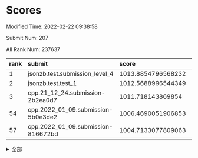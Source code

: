 # Scores

Modified Time: 2022-02-22 09:38:58

Submit Num: 207

All Rank Num: 237637

| rank |               submit               |       score        |       sigma        | pk_num |
| :--- | :--------------------------------- | :----------------- | :----------------- | :----- |
| 1    | jsonzb.test.submission_level_4     | 1013.8854796568232 | 0.8276727323034596 | 4586   |
| 2    | jsonzb.test.test_1                 | 1012.5688996544349 | 0.7966824639639072 | 4598   |
| 3    | cpp.21_12_24.submission-2b2ea0d7   | 1011.718143869854  | 0.7894172793356589 | 4591   |
| 54   | cpp.2022_01_09.submission-5b0e3de2 | 1006.4690051906853 | 0.738550856274026  | 4585   |
| 57   | cpp.2022_01_09.submission-816672bd | 1004.7133077809063 | 0.7204843366311257 | 4593   |


<details>
<summary>全部</summary>

| rank |                 submit                 |       score        |       sigma        | pk_num |
| :--- | :------------------------------------- | :----------------- | :----------------- | :----- |
| 1    | jsonzb.test.submission_level_4         | 1013.8854796568232 | 0.8276727323034596 | 4586   |
| 2    | jsonzb.test.test_1                     | 1012.5688996544349 | 0.7966824639639072 | 4598   |
| 3    | cpp.21_12_24.submission-2b2ea0d7       | 1011.718143869854  | 0.7894172793356589 | 4591   |
| 4    | gobigger.level_3.submission_level_3_28 | 1011.0934594497077 | 0.8038446226716478 | 4586   |
| 5    | gobigger.level_3.submission_level_3_11 | 1011.0929198928037 | 0.7582525947209082 | 4598   |
| 6    | gobigger.level_3.submission_level_3_8  | 1011.0285257116925 | 0.7536324583287085 | 4587   |
| 7    | gobigger.level_3.submission_level_3_1  | 1010.9291046619663 | 0.7867535897117275 | 4590   |
| 8    | gobigger.level_3.submission_level_3_39 | 1010.8918653517949 | 0.766506455049295  | 4596   |
| 9    | gobigger.level_3.submission_level_3_48 | 1010.8130530235914 | 0.7787107975914007 | 4590   |
| 10   | gobigger.level_3.submission_level_3_44 | 1010.6820876169841 | 0.7688604474478816 | 4591   |
| 11   | gobigger.level_3.submission_level_3_45 | 1010.6460085547666 | 0.781298409453363  | 4590   |
| 12   | gobigger.level_3.submission_level_3_29 | 1010.598812698148  | 0.7742396247650049 | 4588   |
| 13   | gobigger.level_3.submission_level_3_21 | 1010.5805914497925 | 0.7399875195717164 | 4591   |
| 14   | gobigger.level_3.submission_level_3_32 | 1010.5593027682606 | 0.7680460032670055 | 4589   |
| 15   | gobigger.level_3.submission_level_3_30 | 1010.4780467384154 | 0.7760061309896044 | 4593   |
| 16   | gobigger.level_3.submission_level_3_9  | 1010.41027620968   | 0.7624289251209423 | 4594   |
| 17   | gobigger.level_3.submission_level_3_34 | 1010.3033773742994 | 0.7786867428613495 | 4591   |
| 18   | gobigger.level_3.submission_level_3_38 | 1010.2896317669711 | 0.7720565408279432 | 4593   |
| 19   | gobigger.level_3.submission_level_3_15 | 1010.2335471179632 | 0.7543107623041547 | 4594   |
| 20   | gobigger.level_3.submission_level_3_6  | 1010.2282848650013 | 0.7529795646275896 | 4591   |
| 21   | gobigger.level_3.submission_level_3_2  | 1010.134736792394  | 0.7454763730769886 | 4587   |
| 22   | gobigger.level_3.submission_level_3_37 | 1010.0530258307651 | 0.7602139296807497 | 4589   |
| 23   | gobigger.level_3.submission_level_3_7  | 1010.0335956090519 | 0.7634617327430833 | 4599   |
| 24   | gobigger.level_3.submission_level_3_35 | 1009.9846044412405 | 0.7791266769647642 | 4595   |
| 25   | gobigger.level_3.submission_level_3_24 | 1009.9816084267678 | 0.7476857125307955 | 4589   |
| 26   | gobigger.level_3.submission_level_3_31 | 1009.9129211031582 | 0.7800055324088421 | 4593   |
| 27   | gobigger.level_3.submission_level_3_25 | 1009.8864340514651 | 0.7631436426339251 | 4589   |
| 28   | gobigger.level_3.submission_level_3_17 | 1009.8062166003739 | 0.8034620106325983 | 4590   |
| 29   | gobigger.level_3.submission_level_3_12 | 1009.7818301161649 | 0.7659347489867697 | 4592   |
| 30   | gobigger.level_3.submission_level_3_46 | 1009.7708873304695 | 0.7461611144879526 | 4594   |
| 31   | gobigger.level_3.submission_level_3_27 | 1009.7516940806952 | 0.7551570605379742 | 4590   |
| 32   | gobigger.level_3.submission_level_3_33 | 1009.7305378901717 | 0.747235334987953  | 4597   |
| 33   | gobigger.level_3.submission_level_3_47 | 1009.4521692194269 | 0.744420675881688  | 4593   |
| 34   | gobigger.level_3.submission_level_3_16 | 1009.3862327717541 | 0.7651568835773134 | 4596   |
| 35   | gobigger.level_3.submission_level_3_0  | 1009.3243646432913 | 0.744241894459663  | 4589   |
| 36   | gobigger.level_3.submission_level_3_42 | 1009.2727442192258 | 0.7523111944099873 | 4588   |
| 37   | gobigger.level_3.submission_level_3_3  | 1009.2677053838325 | 0.7620990039622937 | 4593   |
| 38   | gobigger.level_3.submission_level_3_41 | 1009.26408968444   | 0.7464030343549557 | 4591   |
| 39   | gobigger.level_3.submission_level_3_19 | 1009.2387964364281 | 0.7746235657400917 | 4596   |
| 40   | gobigger.level_3.submission_level_3_20 | 1009.2222898487855 | 0.7314666099433993 | 4596   |
| 41   | gobigger.level_3.submission_level_3_23 | 1009.2038832545202 | 0.7512612011436629 | 4592   |
| 42   | gobigger.level_3.submission_level_3_36 | 1009.1606638317658 | 0.7824369720265519 | 4593   |
| 43   | gobigger.level_3.submission_level_3_40 | 1009.1278517788398 | 0.7461193758123245 | 4594   |
| 44   | gobigger.level_3.submission_level_3_10 | 1009.1011673940618 | 0.7483841403702246 | 4591   |
| 45   | gobigger.level_3.submission_level_3_49 | 1009.0382744643478 | 0.7625344584158653 | 4593   |
| 46   | gobigger.level_3.submission_level_3_18 | 1009.0026768574018 | 0.7465735933425212 | 4591   |
| 47   | gobigger.level_3.submission_level_3_4  | 1008.9594051738155 | 0.7312721932197227 | 4591   |
| 48   | gobigger.level_3.submission_level_3_14 | 1008.7385110321978 | 0.729703588108857  | 4589   |
| 49   | gobigger.level_3.submission_level_3_5  | 1008.6573694650074 | 0.747722649564868  | 4590   |
| 50   | gobigger.level_3.submission_level_3_13 | 1008.6237705831853 | 0.7280147110513129 | 4592   |
| 51   | gobigger.level_3.submission_level_3_26 | 1008.5903343437562 | 0.7486045591157685 | 4590   |
| 52   | gobigger.level_3.submission_level_3_22 | 1008.2719456321108 | 0.7519886786616662 | 4590   |
| 53   | gobigger.level_3.submission_level_3_43 | 1007.7753867936103 | 0.7431549321711134 | 4597   |
| 54   | cpp.2022_01_09.submission-5b0e3de2     | 1006.4690051906853 | 0.738550856274026  | 4585   |
| 55   | gobigger.level_1.submission_level_1_26 | 1005.3835188459634 | 0.7276552131519798 | 4589   |
| 56   | gobigger.level_1.submission_level_1_27 | 1004.7174529060394 | 0.7227155056298116 | 4586   |
| 57   | cpp.2022_01_09.submission-816672bd     | 1004.7133077809063 | 0.7204843366311257 | 4593   |
| 58   | gobigger.level_1.submission_level_1_30 | 1004.569661695977  | 0.7279004356099941 | 4597   |
| 59   | gobigger.level_1.submission_level_1_14 | 1004.5387377343225 | 0.7278914613757052 | 4597   |
| 60   | gobigger.level_1.submission_level_1_12 | 1004.2377827768016 | 0.7162683958879903 | 4596   |
| 61   | gobigger.level_1.submission_level_1_33 | 1004.1739789223336 | 0.7064171665475237 | 4593   |
| 62   | gobigger.level_1.submission_level_1_39 | 1004.102021339589  | 0.7200980995149914 | 4595   |
| 63   | gobigger.level_1.submission_level_1_32 | 1004.0637874835991 | 0.7134384124526476 | 4593   |
| 64   | gobigger.level_1.submission_level_1_49 | 1004.0115566151921 | 0.7152057458278699 | 4593   |
| 65   | gobigger.level_1.submission_level_1_2  | 1003.9194289660757 | 0.7220537423766945 | 4589   |
| 66   | gobigger.level_1.submission_level_1_35 | 1003.9108890114602 | 0.709780321253947  | 4592   |
| 67   | gobigger.level_1.submission_level_1_46 | 1003.9079360446106 | 0.7254733984826175 | 4592   |
| 68   | gobigger.level_1.submission_level_1_48 | 1003.8618018386057 | 0.7263837489777936 | 4596   |
| 69   | gobigger.level_1.submission_level_1_16 | 1003.8101544711213 | 0.7187092998255376 | 4594   |
| 70   | gobigger.level_1.submission_level_1_47 | 1003.6825587198944 | 0.7155712122322664 | 4594   |
| 71   | gobigger.level_1.submission_level_1_21 | 1003.6643806759307 | 0.7124784191399351 | 4592   |
| 72   | gobigger.level_1.submission_level_1_38 | 1003.6599280659357 | 0.7111722200529227 | 4592   |
| 73   | gobigger.level_1.submission_level_1_34 | 1003.6039108357663 | 0.711902235272496  | 4585   |
| 74   | gobigger.level_1.submission_level_1_4  | 1003.5699398851901 | 0.7263232284683784 | 4593   |
| 75   | gobigger.level_1.submission_level_1_9  | 1003.5301372710419 | 0.7157392969898344 | 4594   |
| 76   | gobigger.level_1.submission_level_1_43 | 1003.5135336969568 | 0.7107456768084056 | 4590   |
| 77   | gobigger.level_1.submission_level_1_31 | 1003.5004508003439 | 0.727236988914285  | 4588   |
| 78   | gobigger.level_1.submission_level_1_41 | 1003.4070839491026 | 0.7094605819128009 | 4597   |
| 79   | gobigger.level_1.submission_level_1_13 | 1003.3424850672792 | 0.7209015087615972 | 4589   |
| 80   | gobigger.level_1.submission_level_1_18 | 1003.2337294020368 | 0.7174760306788499 | 4592   |
| 81   | gobigger.level_1.submission_level_1_45 | 1003.2270105377896 | 0.7352884616774116 | 4596   |
| 82   | gobigger.level_1.submission_level_1_20 | 1003.1744952950685 | 0.7154078665379391 | 4593   |
| 83   | gobigger.level_1.submission_level_1_3  | 1003.0991055080342 | 0.7097294946053704 | 4594   |
| 84   | gobigger.level_1.submission_level_1_37 | 1003.090031376315  | 0.7127549545197182 | 4592   |
| 85   | gobigger.level_1.submission_level_1_24 | 1003.0744968173111 | 0.7284359314848424 | 4590   |
| 86   | gobigger.level_1.submission_level_1_15 | 1003.0453501026296 | 0.71818314206371   | 4587   |
| 87   | gobigger.level_1.submission_level_1_8  | 1002.9981517311885 | 0.7176792096567567 | 4588   |
| 88   | gobigger.level_1.submission_level_1_0  | 1002.9706862257389 | 0.7174985095678451 | 4590   |
| 89   | gobigger.level_1.submission_level_1_22 | 1002.9659496874422 | 0.7100584430436939 | 4589   |
| 90   | gobigger.level_1.submission_level_1_25 | 1002.9545937420764 | 0.711324509265281  | 4593   |
| 91   | gobigger.level_1.submission_level_1_11 | 1002.9432281755863 | 0.7215463658234138 | 4589   |
| 92   | gobigger.level_1.submission_level_1_19 | 1002.9215729203959 | 0.7106396573968884 | 4593   |
| 93   | gobigger.level_1.submission_level_1_1  | 1002.9035871688782 | 0.7187194455884903 | 4598   |
| 94   | gobigger.level_1.submission_level_1_36 | 1002.894258918433  | 0.708791944526251  | 4590   |
| 95   | gobigger.level_1.submission_level_1_6  | 1002.8906620462742 | 0.7210434780250147 | 4586   |
| 96   | gobigger.level_1.submission_level_1_23 | 1002.8822734197349 | 0.7185849846403154 | 4595   |
| 97   | gobigger.level_1.submission_level_1_29 | 1002.8599413146275 | 0.7213302701549843 | 4590   |
| 98   | gobigger.level_1.submission_level_1_44 | 1002.8262342803382 | 0.7181496259554894 | 4588   |
| 99   | gobigger.level_1.submission_level_1_5  | 1002.44794902851   | 0.7202097950815056 | 4594   |
| 100  | gobigger.level_1.submission_level_1_40 | 1002.4419966954074 | 0.7071256494750632 | 4590   |
| 101  | gobigger.level_1.submission_level_1_28 | 1002.3455454628216 | 0.7069022021470864 | 4593   |
| 102  | gobigger.level_1.submission_level_1_7  | 1002.0897895058647 | 0.7142588512618242 | 4589   |
| 103  | gobigger.level_1.submission_level_1_10 | 1002.089645178203  | 0.7082257890634689 | 4594   |
| 104  | gobigger.level_1.submission_level_1_42 | 1002.08214391569   | 0.7085552646467741 | 4595   |
| 105  | gobigger.level_1.submission_level_1_17 | 1002.0305838460389 | 0.7108739164020624 | 4596   |
| 106  | gobigger.random.submission_random_27   | 997.7571496455515  | 0.6965625006558993 | 4590   |
| 107  | gobigger.random.submission_random_36   | 997.3790095347471  | 0.7082564609909561 | 4595   |
| 108  | gobigger.random.submission_random_12   | 997.2095183131923  | 0.7055120180007236 | 4591   |
| 109  | gobigger.random.submission_random_46   | 996.7004688927544  | 0.7042574260644294 | 4597   |
| 110  | gobigger.random.submission_random_18   | 996.6360904356504  | 0.7076363888257723 | 4590   |
| 111  | gobigger.random.submission_random_7    | 996.6026289078353  | 0.7110244850824898 | 4592   |
| 112  | gobigger.random.submission_random_30   | 996.5135739202132  | 0.7086800359360885 | 4591   |
| 113  | gobigger.random.submission_random_19   | 996.494304502946   | 0.7079486301456409 | 4594   |
| 114  | gobigger.random.submission_random_4    | 996.4916843494861  | 0.7094300004875187 | 4597   |
| 115  | gobigger.random.submission_random_23   | 996.4704382952815  | 0.7061648156926329 | 4586   |
| 116  | gobigger.random.submission_random_3    | 996.3959922449321  | 0.723358687731453  | 4589   |
| 117  | gobigger.random.submission_random_24   | 996.3389185651314  | 0.7219608600553016 | 4593   |
| 118  | gobigger.random.submission_random_15   | 996.3380382680765  | 0.7058108983168251 | 4592   |
| 119  | gobigger.random.submission_random_22   | 996.334759646496   | 0.7081767471979095 | 4598   |
| 120  | gobigger.random.submission_random_9    | 996.2977556450334  | 0.7168259379453925 | 4596   |
| 121  | gobigger.random.submission_random_38   | 996.2791894137462  | 0.7117618516929846 | 4594   |
| 122  | gobigger.random.submission_random_6    | 996.2692139313377  | 0.7082393401035755 | 4590   |
| 123  | gobigger.random.submission_random_10   | 996.2111259529835  | 0.7169545493318108 | 4588   |
| 124  | gobigger.random.submission_random_1    | 996.1769908584022  | 0.7101287848670917 | 4589   |
| 125  | gobigger.random.submission_random_44   | 996.1084444425372  | 0.7027905496440606 | 4591   |
| 126  | gobigger.random.submission_random_11   | 996.0551428345162  | 0.726423824481935  | 4589   |
| 127  | gobigger.random.submission_random_48   | 996.0478634482748  | 0.7173659563008725 | 4595   |
| 128  | gobigger.random.submission_random_13   | 996.0478063358717  | 0.7199903233821344 | 4592   |
| 129  | gobigger.random.submission_random_32   | 995.9841462029659  | 0.7063675662479789 | 4592   |
| 130  | gobigger.random.submission_random_25   | 995.9761444170755  | 0.7123728073779261 | 4593   |
| 131  | gobigger.random.submission_random_43   | 995.9696480512619  | 0.7033712465024643 | 4593   |
| 132  | gobigger.random.submission_random_17   | 995.9659801703928  | 0.7070750197124834 | 4593   |
| 133  | gobigger.random.submission_random_8    | 995.9217708401593  | 0.7072300740151822 | 4593   |
| 134  | gobigger.random.submission_random_26   | 995.9137512335027  | 0.7157876190151481 | 4591   |
| 135  | gobigger.random.submission_random_21   | 995.9106003106456  | 0.7078365954807678 | 4596   |
| 136  | gobigger.random.submission_random_42   | 995.8906489480721  | 0.7150471029007525 | 4591   |
| 137  | gobigger.random.submission_random_35   | 995.870342576211   | 0.7015638825627718 | 4590   |
| 138  | gobigger.random.submission_random_0    | 995.8612664085861  | 0.7129935605276418 | 4591   |
| 139  | gobigger.random.submission_random_14   | 995.8528713661748  | 0.6997922727142795 | 4588   |
| 140  | gobigger.random.submission_random_2    | 995.8283244502677  | 0.7172889384878485 | 4594   |
| 141  | gobigger.random.submission_random_29   | 995.7314241347665  | 0.7023692299251998 | 4595   |
| 142  | gobigger.random.submission_random_41   | 995.6486542606201  | 0.702618793222457  | 4595   |
| 143  | gobigger.random.submission_random_5    | 995.5740714289473  | 0.7227290879159546 | 4589   |
| 144  | gobigger.random.submission_random_16   | 995.5155014777907  | 0.7027428517097029 | 4594   |
| 145  | gobigger.random.submission_random_33   | 995.4592609850125  | 0.7056815219841686 | 4594   |
| 146  | gobigger.random.submission_random_28   | 995.3683265633881  | 0.7116872154803213 | 4593   |
| 147  | gobigger.random.submission_random_47   | 995.3655655293817  | 0.7187844955328692 | 4592   |
| 148  | gobigger.random.submission_random_37   | 995.241081420941   | 0.7332816452358883 | 4590   |
| 149  | gobigger.random.submission_random_31   | 995.1664517260672  | 0.7177814961166598 | 4593   |
| 150  | gobigger.random.submission_random_49   | 995.0744818065019  | 0.7148723936664578 | 4589   |
| 151  | gobigger.random.submission_random_20   | 994.9736192124377  | 0.7097796944010869 | 4591   |
| 152  | gobigger.random.submission_random_40   | 994.9342199361928  | 0.7071324988793859 | 4592   |
| 153  | gobigger.random.submission_random_39   | 994.7773766080545  | 0.7285127561786672 | 4591   |
| 154  | gobigger.random.submission_random_45   | 994.707903728899   | 0.7219457366865788 | 4592   |
| 155  | gobigger.level_2.submission_level_2_4  | 994.5230573062869  | 0.727291717113464  | 4595   |
| 156  | gobigger.random.submission_random_34   | 994.3246853859143  | 0.722894000054793  | 4595   |
| 157  | gobigger.level_2.submission_level_2_23 | 993.6462373565544  | 0.7356457238352141 | 4593   |
| 158  | gobigger.level_2.submission_level_2_18 | 993.4740616420903  | 0.7450430298016598 | 4593   |
| 159  | gobigger.level_2.submission_level_2_1  | 993.3375699376609  | 0.7202486456957646 | 4589   |
| 160  | gobigger.level_2.submission_level_2_43 | 993.2762111421953  | 0.7149487719118552 | 4585   |
| 161  | gobigger.level_2.submission_level_2_29 | 993.2542725790622  | 0.7469112870664009 | 4592   |
| 162  | gobigger.level_2.submission_level_2_0  | 993.2140691283781  | 0.7361688351165628 | 4592   |
| 163  | gobigger.level_2.submission_level_2_15 | 993.2065861920781  | 0.7484179881381524 | 4597   |
| 164  | gobigger.level_2.submission_level_2_45 | 993.2028731015808  | 0.732575693140578  | 4587   |
| 165  | gobigger.level_2.submission_level_2_11 | 993.1289589252341  | 0.73630982464935   | 4592   |
| 166  | gobigger.level_2.submission_level_2_19 | 993.1133949428089  | 0.7377261492003337 | 4589   |
| 167  | gobigger.level_2.submission_level_2_48 | 993.0428852308659  | 0.7404935039355343 | 4591   |
| 168  | gobigger.level_2.submission_level_2_24 | 992.9402347700685  | 0.7369707901150511 | 4595   |
| 169  | gobigger.level_2.submission_level_2_9  | 992.8739338746752  | 0.7467422530839974 | 4586   |
| 170  | gobigger.level_2.submission_level_2_6  | 992.8009412353965  | 0.7456008108818731 | 4598   |
| 171  | gobigger.level_2.submission_level_2_30 | 992.7297306478846  | 0.761029015498725  | 4592   |
| 172  | gobigger.level_2.submission_level_2_42 | 992.671283625996   | 0.7484483719303974 | 4592   |
| 173  | gobigger.level_2.submission_level_2_31 | 992.6649695649196  | 0.730098344274983  | 4596   |
| 174  | gobigger.level_2.submission_level_2_5  | 992.6611438448082  | 0.7292619912137623 | 4597   |
| 175  | gobigger.level_2.submission_level_2_10 | 992.6386070561858  | 0.7505873891373105 | 4590   |
| 176  | gobigger.level_2.submission_level_2_36 | 992.5249920067121  | 0.7528363412197514 | 4591   |
| 177  | gobigger.level_2.submission_level_2_20 | 992.423486504962   | 0.7461137957900424 | 4585   |
| 178  | gobigger.level_2.submission_level_2_13 | 992.1827868464796  | 0.7517737592781332 | 4593   |
| 179  | gobigger.level_2.submission_level_2_37 | 992.1592378097284  | 0.7503510015698406 | 4593   |
| 180  | gobigger.level_2.submission_level_2_41 | 992.1477693229062  | 0.7375457229638201 | 4594   |
| 181  | gobigger.level_2.submission_level_2_47 | 992.0129289338186  | 0.7209384631186994 | 4596   |
| 182  | gobigger.level_2.submission_level_2_7  | 992.0104899217837  | 0.7171911340265591 | 4584   |
| 183  | gobigger.level_2.submission_level_2_16 | 991.9882789489177  | 0.7415945634479566 | 4597   |
| 184  | gobigger.level_2.submission_level_2_17 | 991.9736181325213  | 0.7396982925886793 | 4591   |
| 185  | gobigger.level_2.submission_level_2_32 | 991.9621447317095  | 0.7523220370013255 | 4590   |
| 186  | gobigger.level_2.submission_level_2_27 | 991.8656941602086  | 0.7637957296678206 | 4591   |
| 187  | gobigger.level_2.submission_level_2_21 | 991.8306870324407  | 0.7412667945522723 | 4598   |
| 188  | gobigger.level_2.submission_level_2_12 | 991.7952268862088  | 0.7509040440216568 | 4598   |
| 189  | gobigger.level_2.submission_level_2_35 | 991.7839290805748  | 0.7458324364156667 | 4592   |
| 190  | gobigger.level_2.submission_level_2_49 | 991.7345964460286  | 0.7256924457440647 | 4589   |
| 191  | gobigger.level_2.submission_level_2_22 | 991.6985422899219  | 0.7467431697238409 | 4592   |
| 192  | gobigger.level_2.submission_level_2_8  | 991.5778542092586  | 0.7373323254809814 | 4592   |
| 193  | gobigger.level_2.submission_level_2_25 | 991.4251301731805  | 0.7585701582996293 | 4590   |
| 194  | gobigger.level_2.submission_level_2_26 | 991.3728281118185  | 0.7433886890158137 | 4594   |
| 195  | gobigger.level_2.submission_level_2_2  | 991.3116034921475  | 0.7683561745926653 | 4591   |
| 196  | gobigger.level_2.submission_level_2_34 | 991.3010463427897  | 0.7426730706807908 | 4594   |
| 197  | gobigger.level_2.submission_level_2_44 | 990.9616483050766  | 0.7527930531037639 | 4591   |
| 198  | gobigger.level_2.submission_level_2_40 | 990.9098081632795  | 0.7579685226773102 | 4593   |
| 199  | gobigger.level_2.submission_level_2_39 | 990.7863032148853  | 0.7790857105890704 | 4590   |
| 200  | gobigger.level_2.submission_level_2_14 | 990.782450513373   | 0.7707330575460656 | 4591   |
| 201  | gobigger.level_2.submission_level_2_46 | 990.7252995255303  | 0.7590746693507732 | 4595   |
| 202  | gobigger.level_2.submission_level_2_33 | 990.7058337082008  | 0.7509114040708065 | 4589   |
| 203  | gobigger.level_2.submission_level_2_28 | 990.6737772547154  | 0.7610184078437152 | 4591   |
| 204  | gobigger.level_2.submission_level_2_38 | 990.5680233070826  | 0.7501455580076165 | 4596   |
| 205  | gobigger.level_2.submission_level_2_3  | 990.3086864087866  | 0.776845397674429  | 4597   |
| 206  | gobigger.none.submission_none_0        | 979.8646164700867  | 1.1483402711039243 | 4595   |
| 207  | gobigger.none.submission_none_1        | 977.0530849801687  | 1.3796815912022422 | 4594   |

</details>